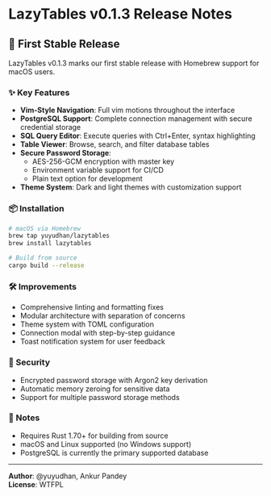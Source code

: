 # LazyTables v0.1.3 Release Notes

## 🚀 First Stable Release

LazyTables v0.1.3 marks our first stable release with Homebrew support for macOS users.

### ✨ Key Features

- **Vim-Style Navigation**: Full vim motions throughout the interface
- **PostgreSQL Support**: Complete connection management with secure credential storage
- **SQL Query Editor**: Execute queries with Ctrl+Enter, syntax highlighting
- **Table Viewer**: Browse, search, and filter database tables
- **Secure Password Storage**: 
  - AES-256-GCM encryption with master key
  - Environment variable support for CI/CD
  - Plain text option for development
- **Theme System**: Dark and light themes with customization support

### 📦 Installation

```bash
# macOS via Homebrew
brew tap yuyudhan/lazytables
brew install lazytables

# Build from source
cargo build --release
```

### 🛠️ Improvements

- Comprehensive linting and formatting fixes
- Modular architecture with separation of concerns
- Theme system with TOML configuration
- Connection modal with step-by-step guidance
- Toast notification system for user feedback

### 🔐 Security

- Encrypted password storage with Argon2 key derivation
- Automatic memory zeroing for sensitive data
- Support for multiple password storage methods

### 📝 Notes

- Requires Rust 1.70+ for building from source
- macOS and Linux supported (no Windows support)
- PostgreSQL is currently the primary supported database

---

**Author**: @yuyudhan, Ankur Pandey  
**License**: WTFPL
